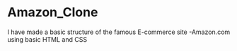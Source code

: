 # Amazon_Clone
I have made a basic structure of the famous  E-commerce site -Amazon.com using basic HTML and CSS
